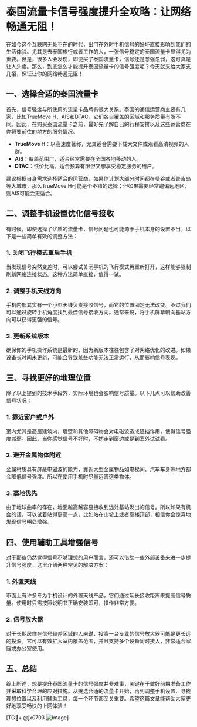 # 泰国流量卡信号强度提升全攻略：让网络畅通无阻！

在如今这个互联网无处不在的时代，出门在外时手机信号的好坏直接影响到我们的生活体验。尤其是去泰国旅行或者工作的人，一张信号稳定的泰国流量卡显得尤为重要。但是，很多人会发现，即便买了泰国流量卡，信号还是忽强忽弱，这可真是让人头疼。那么，到底怎么才能提升泰国流量卡的信号强度呢？今天就来给大家支几招，保证让你的网络畅通无阻！

## 一、选择合适的泰国流量卡

首先，信号强度与所使用的流量卡品牌有很大关系。泰国的通信运营商主要有几家，比如TrueMove H、AIS和DTAC。它们各自覆盖的区域和服务质量有所不同。因此，在购买泰国流量卡之前，最好先了解自己的行程安排以及这些运营商在你将要前往的地方的服务情况。

- **TrueMove H**：以高速度著称，尤其适合需要下载大文件或观看高清视频的人群。
- **AIS**：覆盖范围广，适合经常需要在全国各地移动的人。
- **DTAC**：性价比高，适合预算有限但又想享受稳定服务的用户。

建议根据自身需求选择适合的运营商。如果你计划大部分时间都在曼谷或者普吉岛等大城市，那么TrueMove H可能是个不错的选择；但如果需要经常跑偏远地区，则AIS可能会更适合。

## 二、调整手机设置优化信号接收

有时候，即使选择了优质的流量卡，信号问题也可能源于手机本身的设置不当。以下是一些简单有效的调整方法：

### 1. 关闭飞行模式重启手机

当发现信号突然变差时，可以尝试关闭手机的飞行模式再重新打开，这样能够强制刷新网络连接状态。这种方法简单直接，值得一试。

### 2. 调整手机天线方向

手机内部其实有一个小型天线负责接收信号，而它的位置固定无法改变。不过我们可以通过旋转手机角度找到最佳信号接收方向。通常来说，将手机屏幕朝向基站方向可以获得更强的信号。

### 3. 更新系统版本

确保你的手机操作系统是最新的，因为新版本往往包含了对网络优化的改进。如果设备长时间未更新，可能会导致某些功能无法正常运行，从而影响信号表现。

## 三、寻找更好的地理位置

除了以上提到的技术手段外，实际环境也会影响信号质量。以下几点可以帮助改善信号状况：

### 1. 靠近窗户或户外

室内尤其是高层建筑内，墙壁和其他障碍物会对电磁波造成阻挡作用，使得信号强度减弱。因此，当你感觉信号不好时，不妨走到窗边或是到室外试试看。

### 2. 避开金属物体附近

金属材质具有屏蔽电磁波的能力，靠近大型金属物品如电梯间、汽车车身等地方都会降低信号强度。所以在使用手机时尽量远离这类物体。

### 3. 高地优先

由于地球曲率的存在，地面越高越容易接收到远处基站发出的信号。所以如果有机会的话，可以试着站得更高一点，比如站在山坡上或者高楼顶部，相信你会惊喜地发现信号明显增强。

## 四、使用辅助工具增强信号

对于那些仍然觉得信号不够理想的用户而言，还可以借助一些外部设备来进一步提升信号强度。这里介绍两种常见的解决方案：

### 1. 外置天线

市面上有许多专为手机设计的外置天线产品，它们通过延长接收距离来提高信号质量。使用时只需按照说明书正确安装即可，操作非常方便。

### 2. 信号放大器

对于长期居住在信号较差区域的人来说，投资一台专业的信号放大器可能是更长远的投资。它可以有效扩大室内覆盖范围，并且支持多个设备同时接入，非常适合家庭或办公室使用。

## 五、总结

综上所述，想要提升泰国流量卡的信号强度并非难事，关键在于做好前期准备工作并采取科学合理的应对措施。从挑选合适的流量卡开始，再到调整手机设置、寻找理想位置以及利用辅助工具，每一个环节都至关重要。希望这篇文章能帮助大家更好地享受畅快的上网体验！

[TG💪+ @jx0703 ![Image](https://github.com/user-attachments/assets/dbca1d08-cadb-493c-b0ec-ad6f7a83f270)]